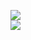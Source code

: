[![](https://img.shields.io/badge/Made%20With-Github%20Spray-lightgrey.svg?style=for-the-badge&logo=github)](https://github.com/Annihil/github-spray#22257)  
[![](https://i.imgur.com/2DrTn0Z.gif)](https://github.com/Annihil/github-spray)
